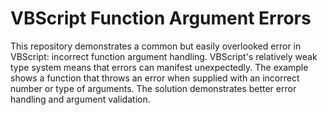 # VBScript Function Argument Errors

This repository demonstrates a common but easily overlooked error in VBScript: incorrect function argument handling.  VBScript's relatively weak type system means that errors can manifest unexpectedly.  The example shows a function that throws an error when supplied with an incorrect number or type of arguments.  The solution demonstrates better error handling and argument validation.